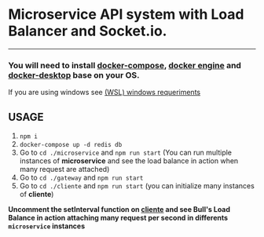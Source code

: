 # Microservice API system with Load Balancer and Socket.io.

---

### You will need to install [docker-compose](https://docs.docker.com/compose/install/), [docker engine](https://docs.docker.com/engine/install/) and [docker-desktop](https://docs.docker.com/desktop/install/windows-install/) base on your OS.

If you are using windows see [(WSL) windows requeriments](https://docs.docker.com/desktop/install/windows-install/#system-requirements)

## USAGE

1.  <code>npm i</code>
1.  <code>docker-compose up -d redis db</code>
1.  Go to <code>cd ./microservice</code> and <code>npm run start</code> (You can run multiple instances of **microservice** and see the load balance in action when many request are attached)
1.  Go to <code>cd ./gateway</code> and <code>npm run start</code>
1.  Go to <code>cd ./cliente</code> and <code>npm run start</code> (you can initialize many instances of **cliente**)

**Uncomment the setInterval function on [cliente](/cliente/index.js) and see Bull's Load Balance in action attaching many request per second in differents <code>microservice</code> instances**
